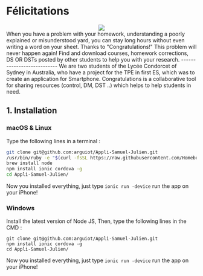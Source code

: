 # Félicitations
<center><img src="./ressources/icon.png"></center>
When you have a problem with your homework, understanding a poorly explained or misunderstood yard, you can stay long hours without even writing a word on your sheet. Thanks to "Congratulations!" This problem will never happen again! Find and download courses, homework corrections, DS OR DSTs posted by other students to help you with your research.
---------------------------
We are two students of the Lycée Condorcet of Sydney in Australia, who have a project for the TPE in first ES, which was to create an application for Smartphone. Congratulations is a collaborative tool for sharing resources (control, DM, DST ..) which helps to help students in need.


## 1. Installation
### macOS & Linux
Type the following lines in a terminal :
```Bash
git clone git@github.com:arguiot/Appli-Samuel-Julien.git
/usr/bin/ruby -e "$(curl -fsSL https://raw.githubusercontent.com/Homebrew/install/master/install)"
brew install node
npm install ionic cordova -g
cd Appli-Samuel-Julien/
```
Now you installed everything, just type `ionic run -device` run the app on your iPhone!
### Windows
Install the latest version of Node JS,
Then, type the following lines in the CMD :
```
git clone git@github.com:arguiot/Appli-Samuel-Julien.git
npm install ionic cordova -g
cd Appli-Samuel-Julien/
```
Now you installed everything, just type `ionic run -device` run the app on your iPhone!

